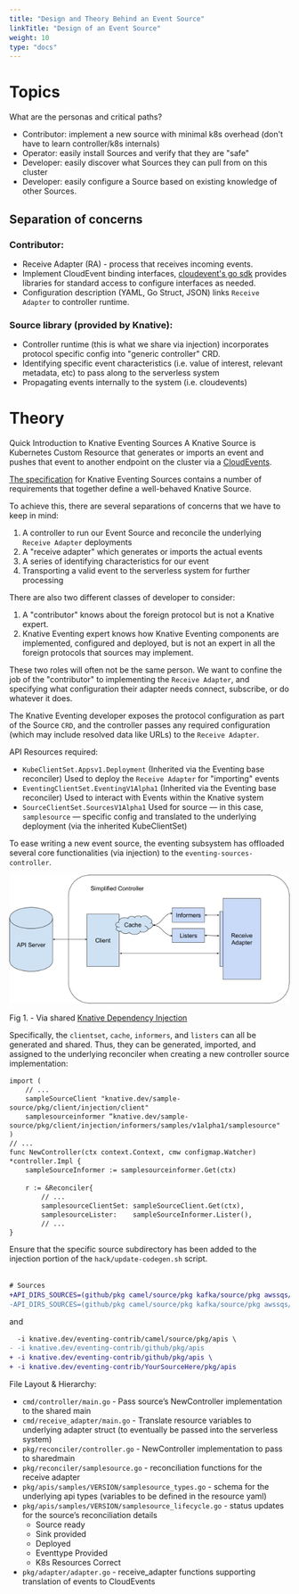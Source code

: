 ```yaml
---
title: "Design and Theory Behind an Event Source"
linkTitle: "Design of an Event Source"
weight: 10
type: "docs"
---
```


# Topics
What are the personas and critical paths?

* Contributor: implement a new source with minimal k8s overhead (don't have to learn controller/k8s internals)
* Operator: easily install Sources and verify that they are "safe"
* Developer: easily discover what Sources they can pull from on this cluster
* Developer: easily configure a Source based on existing knowledge of other Sources.

## Separation of concerns
### Contributor:
* Receive Adapter (RA) - process that receives incoming events.
* Implement CloudEvent binding interfaces, [cloudevent's go sdk](https://github.com/cloudevents/sdk-go) provides libraries for standard access to configure interfaces as needed.
* Configuration description (YAML, Go Struct, JSON) links `Receive Adapter` to controller runtime.

### Source library (provided by Knative):
* Controller runtime (this is what we share via injection) incorporates protocol specific config into "generic controller" CRD.
* Identifying specific event characteristics (i.e. value of interest, relevant metadata, etc) to pass along to the serverless system
* Propagating events internally to the system (i.e. cloudevents)

# Theory
Quick Introduction to Knative Eventing Sources
A Knative Source is Kubernetes Custom Resource that generates or imports an event and pushes that event to another endpoint on the cluster via a [CloudEvents](https://github.com/cloudevents/spec/blob/v1.0/primer.md).

[The specification](https://github.com/knative/eventing/blob/master/docs/spec/sources.md)
for Knative Eventing Sources contains a number of requirements that
together define a well-behaved Knative Source.


To achieve this, there are several separations of concerns that we have to keep in mind:
1. A controller to run our Event Source and reconcile the underlying `Receive Adapter` deployments
2. A "receive adapter" which generates or imports the actual events
3. A series of identifying characteristics for our event
4. Transporting a valid event to the serverless system for further processing

There are also two different classes of developer to consider:
1. A "contributor" knows about the foreign protocol but is not a Knative expert.
2. Knative Eventing expert knows how Knative Eventing components are implemented, configured and deployed, but is not an expert in all the foreign protocols that sources may implement.

These two roles will often not be the same person.  We want to confine the job of the "contributor" to implementing the `Receive Adapter`, and specifying what configuration their adapter needs connect, subscribe, or do whatever it does.

The Knative Eventing developer exposes the protocol configuration as part of the Source `CRD`, and the controller passes any required configuration (which may include resolved data like URLs) to the `Receive Adapter`.

API Resources required:

* `KubeClientSet.Appsv1.Deployment` (Inherited via the Eventing base reconciler)
Used to deploy the `Receive Adapter` for "importing" events
* `EventingClientSet.EventingV1Alpha1` (Inherited via the Eventing base reconciler)
Used to interact with Events within the Knative system
* `SourceClientSet.SourcesV1Alpha1`
Used for source &mdash; in this case, `samplesource` &mdash; specific config and translated to the underlying deployment (via the inherited KubeClientSet)

To ease writing a new event source, the eventing subsystem has offloaded several core functionalities (via injection) to the `eventing-sources-controller`.


![Simplified Controller](simplified-controller.png)

Fig 1. - Via shared [Knative Dependency Injection](https://docs.google.com/presentation/d/1aK5xCBv7wbfdDZAvnUE4vGWGk77EYZ6AbL0OR1vKPq8/edit#slide=id.g596dcbbefb_0_40)


Specifically, the `clientset`, `cache`, `informers`, and `listers` can all be generated and shared. Thus, they can be generated, imported, and assigned to the underlying reconciler when creating a new controller source implementation:

```golang
import (
    // ...
    sampleSourceClient "knative.dev/sample-source/pkg/client/injection/client"
    samplesourceinformer “knative.dev/sample-source/pkg/client/injection/informers/samples/v1alpha1/samplesource"
)
// ...
func NewController(ctx context.Context, cmw configmap.Watcher) *controller.Impl {
    sampleSourceInformer := samplesourceinformer.Get(ctx)

    r := &Reconciler{
        // ...
        samplesourceClientSet: sampleSourceClient.Get(ctx),
        samplesourceLister:    sampleSourceInformer.Lister(),
        // ...
}
```
Ensure that the specific source subdirectory has been added to the injection portion of the `hack/update-codegen.sh` script.

```patch

# Sources
+API_DIRS_SOURCES=(github/pkg camel/source/pkg kafka/source/pkg awssqs/pkg couchdb/source/pkg prometheus/pkg YourSourceHere/pkg)
-API_DIRS_SOURCES=(github/pkg camel/source/pkg kafka/source/pkg awssqs/pkg couchdb/source/pkg prometheus/pkg)

```
and
```patch
  -i knative.dev/eventing-contrib/camel/source/pkg/apis \
- -i knative.dev/eventing-contrib/github/pkg/apis
+ -i knative.dev/eventing-contrib/github/pkg/apis \
+ -i knative.dev/eventing-contrib/YourSourceHere/pkg/apis

```

File Layout & Hierarchy:

* `cmd/controller/main.go` - Pass source’s NewController implementation to the shared main
* `cmd/receive_adapter/main.go` - Translate resource variables to underlying adapter struct (to eventually be passed into the serverless system) 
* `pkg/reconciler/controller.go` - NewController implementation to pass to sharedmain
* `pkg/reconciler/samplesource.go` - reconciliation functions for the receive adapter
* `pkg/apis/samples/VERSION/samplesource_types.go` - schema for the underlying api types (variables to be defined in the resource yaml)
* `pkg/apis/samples/VERSION/samplesource_lifecycle.go` - status updates for the source’s reconciliation details
  * Source ready
  * Sink provided
  * Deployed
  * Eventtype Provided
  * K8s Resources Correct
* `pkg/adapter/adapter.go` - receive_adapter functions supporting translation of events to CloudEvents
